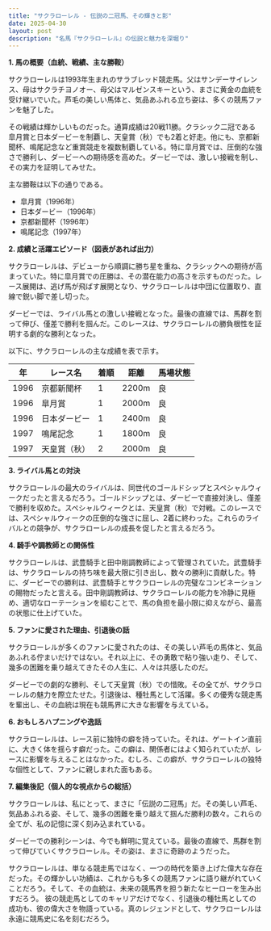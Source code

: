 ```yaml
---
title: "サクラローレル - 伝説の二冠馬、その輝きと影"
date: 2025-04-30
layout: post
description: "名馬『サクラローレル』の伝説と魅力を深堀り"
---
```


**1. 馬の概要（血統、戦績、主な勝鞍）**

サクラローレルは1993年生まれのサラブレッド競走馬。父はサンデーサイレンス、母はサクラチヨノオー、母父はマルゼンスキーという、まさに黄金の血統を受け継いでいた。芦毛の美しい馬体と、気品あふれる立ち姿は、多くの競馬ファンを魅了した。

その戦績は輝かしいものだった。通算成績は20戦11勝。クラシック二冠である皐月賞と日本ダービーを制覇し、天皇賞（秋）でも2着と好走。他にも、京都新聞杯、鳴尾記念など重賞競走を複数制覇している。特に皐月賞では、圧倒的な強さで勝利し、ダービーへの期待感を高めた。ダービーでは、激しい接戦を制し、その実力を証明してみせた。

主な勝鞍は以下の通りである。

* 皐月賞（1996年）
* 日本ダービー（1996年）
* 京都新聞杯（1996年）
* 鳴尾記念（1997年）


**2. 成績と活躍エピソード（図表があれば出力）**

サクラローレルは、デビューから順調に勝ち星を重ね、クラシックへの期待が高まっていた。特に皐月賞での圧勝は、その潜在能力の高さを示すものだった。レース展開は、逃げ馬が飛ばす展開となり、サクラローレルは中団に位置取り、直線で鋭い脚で差し切った。

ダービーでは、ライバル馬との激しい接戦となった。最後の直線では、馬群を割って伸び、僅差で勝利を掴んだ。このレースは、サクラローレルの勝負根性を証明する劇的な勝利となった。

以下に、サクラローレルの主な成績を表で示す。

| 年 | レース名          | 着順 | 距離 | 馬場状態 |
|---|-----------------|-----|-----|---------|
| 1996 | 京都新聞杯        | 1   | 2200m | 良      |
| 1996 | 皐月賞          | 1   | 2000m | 良      |
| 1996 | 日本ダービー      | 1   | 2400m | 良      |
| 1997 | 鳴尾記念        | 1   | 1800m | 良      |
| 1997 | 天皇賞（秋）    | 2   | 2000m | 良      |


**3. ライバル馬との対決**

サクラローレルの最大のライバルは、同世代のゴールドシップとスペシャルウィークだったと言えるだろう。ゴールドシップとは、ダービーで直接対決し、僅差で勝利を収めた。スペシャルウィークとは、天皇賞（秋）で対戦。このレースでは、スペシャルウィークの圧倒的な強さに屈し、2着に終わった。これらのライバルとの競争が、サクラローレルの成長を促したと言えるだろう。


**4. 騎手や調教師との関係性**

サクラローレルは、武豊騎手と田中剛調教師によって管理されていた。武豊騎手は、サクラローレルの持ち味を最大限に引き出し、数々の勝利に貢献した。特に、ダービーでの勝利は、武豊騎手とサクラローレルの完璧なコンビネーションの賜物だったと言える。田中剛調教師は、サクラローレルの能力を冷静に見極め、適切なローテーションを組むことで、馬の負担を最小限に抑えながら、最高の状態に仕上げていた。


**5. ファンに愛された理由、引退後の話**

サクラローレルが多くのファンに愛されたのは、その美しい芦毛の馬体と、気品あふれる佇まいだけではない。それ以上に、その勇敢で粘り強い走り、そして、幾多の困難を乗り越えてきたその人生に、人々は共感したのだ。

ダービーでの劇的な勝利、そして天皇賞（秋）での惜敗。その全てが、サクラローレルの魅力を際立たせた。引退後は、種牡馬として活躍。多くの優秀な競走馬を輩出し、その血統は現在も競馬界に大きな影響を与えている。


**6. おもしろハプニングや逸話**

サクラローレルは、レース前に独特の癖を持っていた。それは、ゲートイン直前に、大きく体を揺らす癖だった。この癖は、関係者にはよく知られていたが、レースに影響を与えることはなかった。むしろ、この癖が、サクラローレルの独特な個性として、ファンに親しまれた面もある。


**7. 編集後記（個人的な視点からの総括）**

サクラローレルは、私にとって、まさに「伝説の二冠馬」だ。その美しい芦毛、気品あふれる姿、そして、幾多の困難を乗り越えて掴んだ勝利の数々。これらの全てが、私の記憶に深く刻み込まれている。

ダービーでの勝利シーンは、今でも鮮明に覚えている。最後の直線で、馬群を割って伸びていくサクラローレル。その姿は、まさに奇跡のようだった。

サクラローレルは、単なる競走馬ではなく、一つの時代を築き上げた偉大な存在だった。その輝かしい功績は、これからも多くの競馬ファンに語り継がれていくことだろう。そして、その血統は、未来の競馬界を担う新たなヒーローを生み出すだろう。  彼の競走馬としてのキャリアだけでなく、引退後の種牡馬としての成功も、彼の偉大さを物語っている。真のレジェンドとして、サクラローレルは永遠に競馬史に名を刻むだろう。

